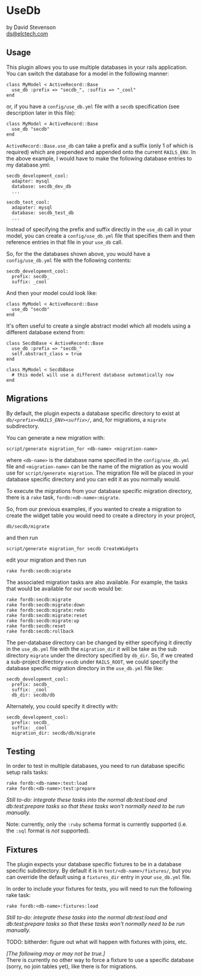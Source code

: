 UseDb
=====

by David Stevenson  
ds@elctech.com


Usage
-----

This plugin allows you to use multiple databases in your rails application.  
You can switch the database for a model in the following manner:

    class MyModel < ActiveRecord::Base
      use_db :prefix => "secdb_", :suffix => "_cool"
    end

or, if you have a `config/use_db.yml` file with a `secdb` specification (see
description later in this file): 

    class MyModel < ActiveRecord::Base
      use_db "secdb"
    end


`ActiveRecord::Base.use_db` can take a prefix and a suffix (only 1 of which is
required) which are prepended and appended onto the current `RAILS_ENV`. In
the above example, I would have to make the following database entries to my
database.yml:

    secdb_development_cool:
      adapter: mysql
      database: secdb_dev_db
      ...

    secdb_test_cool:
      adapater: mysql
      database: secdb_test_db
      ...

Instead of specifying the prefix and suffix directly in the `use_db` call in
your model, you can create a `config/use_db.yml` file that specifies them and
then reference entries in that file in your `use_db` call.

So, for the the databases shown above, you would have a `config/use_db.yml`
file with the following contents:

    secdb_development_cool:
      prefix: secdb_
      suffix: _cool

And then your model could look like:

    class MyModel < ActiveRecord::Base
      use_db "secdb"
    end

It's often useful to create a single abstract model which all models using a
different database extend from:

    class SecdbBase < ActiveRecord::Base
      use_db :prefix => "secdb_"
      self.abstract_class = true
    end

    class MyModel < SecdbBase
      # this model will use a different database automatically now
    end


Migrations
----------

By default, the plugin expects a database specific directory to exist at
`db/`_`<prefix><RAILS_ENV><suffix>`_`/`, and, for migrations, a `migrate` 
subdirectory.

You can generate a new migration with:

    script/generate migration_for <db-name> <migration-name>

where `<db-name>` is the database name specified in the `config/use_db.yml`
file and `<migration-name>` can be the name of the migration as you would use
for `script/generate migration`. The migration file will be placed in your
database specific directory and you can edit it as you normally would.

To execute the migrations from your database specific migration directory, 
there is a `rake` task, `fordb:`_`<db-name>`_`:migrate`.

So, from our previous examples, if you wanted to create a migration to create
the widget table you would need to create a directory in your
project, 

    db/secdb/migrate

and then run 

    script/generate migration_for secdb CreateWidgets

edit your migration and then run

    rake fordb:secdb:migrate

The associated migration tasks are also available.  For example, the tasks
that would be available for our `secdb` would be:

    rake fordb:secdb:migrate
    rake fordb:secdb:migrate:down
    rake fordb:secdb:migrate:redo
    rake fordb:secdb:migrate:reset
    rake fordb:secdb:migrate:up
    rake fordb:secdb:reset
    rake fordb:secdb:rollback

The per-database directory can be changed by either specifying it directly
in the `use_db.yml` file with the `migration_dir` it will be take as the
sub directory `migrate` under the directory specified by `db_dir`.  So,
if we created a sub-project directory `secdb` under `RAILS_ROOT`, we could 
specify the database specific migration directory in the `use_db.yml` file
like:

    secdb_development_cool:
      prefix: secdb_
      suffix: _cool
      db_dir: secdb/db

Alternately, you could specify it directly with:

    secdb_development_cool:
      prefix: secdb_
      suffix: _cool
      migration_dir: secdb/db/migrate


Testing
-------

In order to test in multiple databases, you need to run database specific
setup rails tasks:

    rake fordb:<db-name>:test:load
    rake fordb:<db-name>:test:prepare

_Still to-do: integrate these tasks into the normal db:test:load and
db:test:prepare tasks so that these tasks won't normally need to be run
manually._

Note: currently, only the `:ruby` schema format is currently supported (i.e.
the `:sql` format is _not_ supported).

Fixtures
--------

The plugin expects your database specific fixtures to be in a database
specific subdirectory. By default it is in `test/`_`<db-name>`_`/fixtures/`,
but you can override the default using a `fixtures_dir` entry in your
`use_db.yml` file.

In order to include your fixtures for tests, you will need to run the
following rake task:

    rake fordb:<db-name>:fixtures:load

_Still to-do: integrate these tasks into the normal db:test:load and
db:test:prepare tasks so that these tasks won't normally need to be run
manually._

TODO: bitherder: figure out what will happen with fixtures with joins, etc.

_[The following may or may not be true.]_  
There is currently no other way to
force a fixture to use a specific database (sorry, no join tables yet), like
there is for migrations.